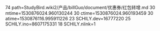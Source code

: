 74 path=StudyBird.wiki2/产品/billGuo/document/优惠券/红包转增.md
30 mtime=1530876024.960130244
30 ctime=1530876024.960193459
30 atime=1530876116.995911226
23 SCHILY.dev=16777220
25 SCHILY.ino=8607175331
18 SCHILY.nlink=1
